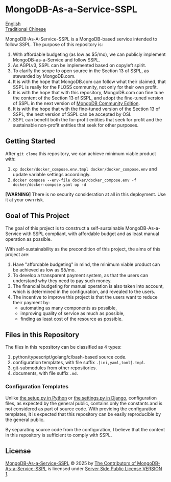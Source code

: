 # MongoDB-As-a-Service-SSPL

[English](README.en.md) \
[Traditional Chinese](README.zh-hant.md)

MongoDB-As-A-Service-SSPL is a MongoDB-based service intended to follow SSPL.
The purpose of this repository is:

1. With affordable budgeting (as low as $5/mo), we can publicly implement MongoDB-as-a-Service and follow SSPL.
2. As AGPLv3, SSPL can be implemented based on copyleft spirit.
3. To clarify the scope to open source in the Section 13 of SSPL, as stewarded by MongoDB.com.
4. It is with the hope that MongoDB.com can follow what their claimed, that SSPL is really for the FLOSS community, not only for their own profit.
5. It is with the hope that with this repository, MongoDB.com can fine tune the content of the Section 13 of SSPL, and adopt the fine-tuned version of SSPL in the next version of [MongoDB Community Edition](https://github.com/mongodb/mongo).
6. It is with the hope that with the fine-tuned version of the Section 13 of SSPL, the next version of SSPL can be accepted by OSI.
7. SSPL can benefit both the for-profit entities that seek for profit and the sustainable non-profit entities that seek for other purposes.

## Getting Started

After `git clone` this repository, we can achieve minimum viable product with:

1. `cp docker/docker_compose.env.tmpl docker/docker_compose.env` and update variable settings accordingly.
2. `docker compose --env-file docker/docker_compose.env -f docker/docker-compose.yaml up -d`

**[WARNING]** There is no security consideration at all in this deployment. Use it at your own risk.

## Goal of This Project

The goal of this project is to construct a self-sustainable MongoDB-As-a-Service with SSPL compliant, with affordable budget and as least manual operation as possible.

With self-sustainability as the precondition of this project, the aims of this project are:
1. Have "affordable budgeting" in mind, the minimum viable product can be achieved as low as $5/mo.
2. To develop a transparent payment system, as that the users can understand why they need to pay such money.
3. The financial budgeting for manual operation is also taken into account, which is determined in the configuration, and revealed to the users.
4. The incentive to improve this project is that the users want to reduce their payment by:
    * automating as many components as possible,
    * improving quality of service as much as possible,
    * finding as least cost of the resource as possible.

## Files in this Repository

The files in this repository can be classified as 4 types:

1. python/typescript/golang/c/bash-based source code.
2. configuration templates, with file suffix `.[ini,yaml,toml].tmpl`.
3. git-submodules from other repositories.
4. documents, with file suffix `.md`.

### Configuration Templates
Unlike [the setup.py in Python](https://packaging.python.org/en/latest/guides/distributing-packages-using-setuptools/#setup-py) or [the settings.py in Django](https://docs.djangoproject.com/en/5.2/topics/settings/), configuration files, as expected by the general public, contains only the constants and is not considered as part of source code. With providing the configuration templates,
it is expected that this repository can be easily reproducible by the general public.

By separating source code from the configuration, I believe that the content in this repository is sufficient to comply with SSPL.

## License

[MongoDB-As-a-Service-SSPL](https://github.com/chhsiao1981/MongoDB-As-a-Service-SSPL) © 2025 by [The Contributors of MongoDB-As-a-Service-SSPL](https://github.com/chhsiao1981/MongoDB-As-a-Service-SSPL/graphs/contributors) is licensed under [Server Side Public License VERSION 1](https://www.mongodb.com/legal/licensing/server-side-public-license).
